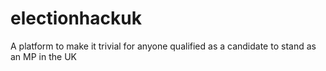 # electionhackuk
A platform to make it trivial for anyone qualified as a candidate to stand as an MP in the UK
